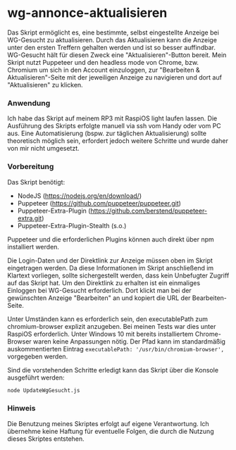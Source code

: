 # wg-annonce-aktualisieren
Das Skript ermöglicht es, eine bestimmte, selbst eingestellte Anzeige bei WG-Gesucht zu aktualisieren. Durch das Aktualisieren kann die Anzeige unter den ersten Treffern gehalten werden und ist so besser auffindbar. WG-Gesucht hält für diesen Zweck eine "Aktualisieren"-Button bereit. Mein Skript nutzt Puppeteer und den headless mode von Chrome, bzw. Chromium um sich in den Account einzuloggen, zur "Bearbeiten & Aktualisieren"-Seite mit der jeweiligen Anzeige zu navigieren und dort auf "Aktualisieren" zu klicken.

### Anwendung
Ich habe das Skript auf meinem RP3 mit RaspiOS light laufen lassen. Die Ausführung des Skripts erfolgte manuell via ssh vom Handy oder vom PC aus. Eine Automatisierung (bspw. zur täglichen Aktualisierung) sollte theoretisch möglich sein, erfordert jedoch weitere Schritte und wurde daher von mir nicht umgesetzt.

### Vorbereitung
Das Skript benötigt:
- NodeJS (https://nodejs.org/en/download/)
- Puppeteer (https://github.com/puppeteer/puppeteer.git)
- Puppeteer-Extra-Plugin (https://github.com/berstend/puppeteer-extra.git)
- Puppeteer-Extra-Plugin-Stealth (s.o.)

Puppeteer und die erforderlichen Plugins können auch direkt über npm installiert werden.

Die Login-Daten und der Direktlink zur Anzeige müssen oben im Skript eingetragen werden. Da diese Informationen im Skript anschließend im Klartext vorliegen, sollte sichergestellt werden, dass kein Unbefugter Zugriff auf das Skript hat.
Um den Direktlink zu erhalten ist ein einmaliges Einloggen bei WG-Gesucht erforderlich. Dort klickt man bei der gewünschten Anzeige "Bearbeiten" an und kopiert die URL der Bearbeiten-Seite.

Unter Umständen kann es erforderlich sein, den executablePath zum chromium-browser explizit anzugeben. Bei meinen Tests war dies unter RaspiOS erforderlich. Unter Windows 10 mit bereits installiertem Chrome-Browser waren keine Anpassungen nötig. Der Pfad kann im standardmäßig auskommentierten Eintrag `executablePath: '/usr/bin/chromium-browser',` vorgegeben werden.

Sind die vorstehenden Schritte erledigt kann das Skript über die Konsole ausgeführt werden:
```bash
node UpdateWgGesucht.js
```

### Hinweis
Die Benutzung meines Skriptes erfolgt auf eigene Verantwortung. Ich übernehme keine Haftung für eventuelle Folgen, die durch die Nutzung dieses Skriptes entstehen.

